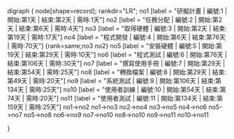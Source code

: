 digraph {
	node[shape=record];
	rankdir="LR";
    no1 [label = "研擬計畫 | 編號:1 | 開始:第1天 | 結束:第2天 | 需時:1天"]
    no2 [label = "任務分配 | 編號:2 | 開始:第2天 | 結束:第6天 | 需時:4天"]
    no3 [label = "取得硬體 | 編號:3 | 開始:第2天 | 結束:第19天 | 需時:17天"]
    no4 [label = "程式開發 | 編號:4 | 開始:第6天 | 結束:第76天 | 需時:70天"]
    {rank=same;no3 no2}
    no5 [label = "安裝硬體 | 編號:5 | 開始:第19天 | 結束:第29天 | 需時:10天"]
    no6 [label = "程式測試 | 編號:6 | 開始:第76天 | 結束:第106天 | 需時:30天"]
    no7 [label = "撰寫使用手冊 | 編號:7 | 開始:第29天 | 結束:第54天 | 需時:25天"]
    no8 [label = "轉換檔案 | 編號:8 | 開始:第29天 | 結束:第49天 | 需時:20天"]
    no9 [label = "系統測試 | 編號:9 | 開始:第106天 | 結束:第134天 | 需時:25天"]
    no10 [label = "使用者訓練 | 編號:10 | 開始:第54天 | 結束:第74天 | 需時:20天"]
    no11 [label = "使用者測試 | 編號:11 | 開始:第134天 | 結束:第159天 | 需時:25天"]
    no1->no2
    no1->no3
    no2->no4
    no3->no5
    no4->no6
    no5->no7
    no5->no8
    no6->no9
    no7->no10
    no8->no10
    no9->no11
    no10->no11
    
}
